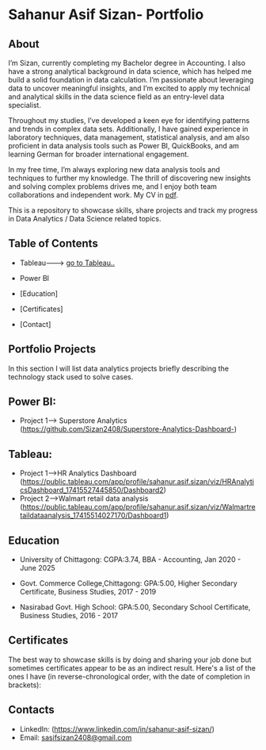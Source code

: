 
# Sahanur Asif Sizan- Portfolio
## About
I’m Sizan, currently completing my Bachelor degree in Accounting. I also have a strong analytical background in data science, which has helped me build a solid foundation in data calculation. I’m passionate about leveraging data to uncover meaningful insights, and I’m excited to apply my technical and analytical skills in the data science field as an entry-level data specialist.

Throughout my studies, I’ve developed a keen eye for identifying patterns and trends in complex data sets. Additionally, I have gained experience in laboratory techniques, data management, statistical analysis, and am also proficient in data analysis tools such as Power BI, QuickBooks, and am learning German for broader international engagement.

In my free time, I’m always exploring new data analysis tools and techniques to further my knowledge. The thrill of discovering new insights and solving complex problems drives me, and I enjoy both team collaborations and independent work.
My CV in [pdf](https://github.com/Sizan2408/Portfolio/blob/main/CV_sizan.pdf).

This is a repository to showcase skills, share projects and track my progress in Data Analytics / Data Science related topics.

## Table of Contents
  - Tableau---> [go to Tableau..](https://public.tableau.com/app/profile/sahanur.asif.sizan/vizzes)
  - Power BI 


- [Education]
- [Certificates]
- [Contact]
## Portfolio Projects
In this section I will list data analytics projects briefly describing the technology stack used to solve cases.
## Power BI:
- Project 1--> Superstore Analytics (https://github.com/Sizan2408/Superstore-Analytics-Dashboard-)
   
## Tableau:
- Project 1-->HR Analytics Dashboard (https://public.tableau.com/app/profile/sahanur.asif.sizan/viz/HRAnalyticsDashboard_17415527445850/Dashboard2)
- Project 2-->Walmart retail data analysis (https://public.tableau.com/app/profile/sahanur.asif.sizan/viz/Walmartretaildataanalysis_17415514027170/Dashboard1)


## Education
- University of Chittagong: CGPA:3.74,
 BBA - Accounting,
 Jan 2020 - June 2025

- Govt. Commerce College,Chittagong: GPA:5.00,
 Higher Secondary Certificate,
 Business Studies,
 2017 - 2019

- Nasirabad Govt. High School: GPA:5.00,
 Secondary School Certificate,
 Business Studies,
  2016 - 2017

## Certificates
The best way to showcase skills is by doing and sharing your job done but sometimes certificates appear to be as an indirect result. Here's a list of the ones I have (in reverse-chronological order, with the date of completion in brackets):


## Contacts
- LinkedIn: (https://www.linkedin.com/in/sahanur-asif-sizan/)
- Email: sasifsizan2408@gmail.com
